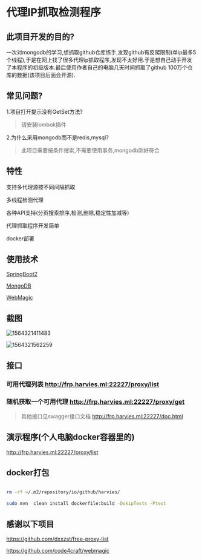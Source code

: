 # 代理IP抓取检测程序

## 此项目开发的目的?

一次对mongodb的学习,想抓取github仓库练手,发现github有反爬限制(单ip最多5个线程),于是在网上找了很多代理ip抓取程序,发现不太好用.于是想自己动手开发了本程序的初级版本.最后使用作者自己的电脑几天时间抓取了github 100万个仓库的数据(该项目后面会开源).

## 常见问题?

1.项目打开提示没有GetSet方法?

> 请安装lombok插件

2.为什么采用mongodb而不是redis,mysql?

> 此项目需要按条件搜索,不需要使用事务,mongodb刚好符合

## 特性

支持多代理源按不同间隔抓取

多线程检测代理

各种API支持(分页搜索排序,检测,删除,稳定性加减等)

代理抓取程序开发简单

docker部署

## 使用技术

[SpringBoot2](https://spring.io/projects/spring-boot)

[MongoDB](https://www.mongodb.com/)

[WebMagic](https://github.com/code4craft/webmagic)

## 截图

![1564321411483](/home/harvies/IdeaProjects/proxy-pool/images/README/1564321411483.png)

![1564321562259](/home/harvies/IdeaProjects/proxy-pool/images/README/1564321562259.png)

## 接口

### 可用代理列表 http://frp.harvies.ml:22227/proxy/list

### 随机获取一个可用代理 http://frp.harvies.ml:22227/proxy/get

> 其他接口见swagger接口文档 http://frp.harvies.ml:22227/doc.html



## 演示程序(个人电脑docker容器里的)

http://frp.harvies.ml:22227/proxy/list



## docker打包

```bash

rm -rf ~/.m2/repository/io/github/harvies/
 
sudo mvn  clean install dockerfile:build -DskipTests -Ptest
```

## 感谢以下项目

https://github.com/dxxzst/free-proxy-list

https://github.com/code4craft/webmagic